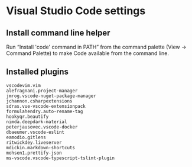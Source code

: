 # Visual Studio Code settings

## Install command line helper

Run “Install 'code' command in PATH” from the command palette (View → Command Palette) to make Code available from the command line.

## Installed plugins
```
vscodevim.vim
alefragnani.project-manager
jmrog.vscode-nuget-package-manager
jchannon.csharpextensions
sdras.vue-vscode-extensionpack
formulahendry.auto-rename-tag
hookyqr.beautify
nimda.deepdark-material
peterjausovec.vscode-docker
dbaeumer.vscode-eslint
eamodio.gitlens
ritwickdey.liveserver
mdickin.markdown-shortcuts
mohsen1.prettify-json
ms-vscode.vscode-typescript-tslint-plugin
```
